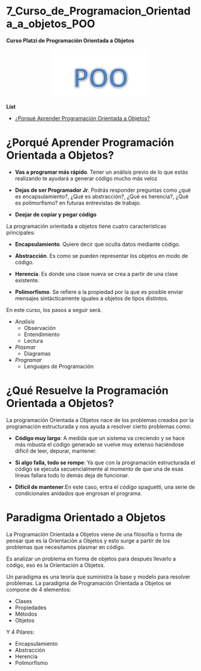 # 7_Curso_de_Programacion_Orientada_a_objetos_POO

**Curso Platzi de Programación Orientada a Objetos**

<p align="center"><img width=50% src="./pictures/poo.png"></p>

**List**

- [¿Porqué Aprender Programación Orientada a Objetos?](#¿porqué-aprender-programación-orientada-a-objetos)


# ¿Porqué Aprender Programación Orientada a Objetos?

* **Vas a programar más rápido**. Tener un análisis previo de lo que estás realizando te ayudará a generar código mucho más veloz 

* **Dejas de ser Programador Jr**.  Podrás responder preguntas como ¿qué es encapsulamiento?, ¿Qué es abstracción?, ¿Qué es herencia?, ¿Qué es polimorfismo? en futuras entrevistas de trabajo. 

* **Deejar de copiar y pegar código**

La programación orientada a objetos tiene cuatro características principales:

* **Encapsulamiento**. Quiere decir que oculta datos mediante código.

* **Abstracción**. Es como se pueden representar los objetos en modo de código.

* **Herencia**. Es donde una clase nueva se crea a partir de una clase existente.

* **Polimorfismo**. Se refiere a la propiedad por la que es posible enviar mensajes sintácticamente iguales a objetos de tipos distintos.

En este curso, los pasos a seguir será.

* *Analisis*
    * Observación
    * Entendimiento
    * Lectura
* *Plasmar*
    * Diagramas
* *Programar*
    * Lenguajes de Programación

# ¿Qué Resuelve la Programación Orientada a Objetos?

La programación Orientada a Objetos nace de los problemas creados por la programación estructurada y nos ayuda a resolver cierto problemas como:

* **Código muy largo**: A medida que un sistema va creciendo y se hace más robusta el código generado se vuelve muy extenso haciéndose difícil de leer, depurar, mantener.

* **Si algo falla, todo se rompe**: Ya que con la programación estructurada el código se ejecuta secuencialmente al momento de que una de esas líneas fallara todo lo demás deja de funcionar.

* **Difícil de mantener**.En este caso, entra el código spaguetti, una serie de condicionales anidados que engrosan el programa.

# Paradigma Orientado a Objetos 

La Programación Orientada a Objetos viene de una filosofía o forma de pensar que es la Orientación a Objetos y esto surge a partir de los problemas que necesitamos plasmar en código.

Es analizar un problema en forma de objetos para después llevarlo a código, eso es la Orientación a Objetos.

Un paradigma es una teoría que suministra la base y modelo para resolver problemas. La paradigma de Programación Orientada a Objetos se compone de 4 elementos:

* Clases
* Propiedades
* Métodos
* Objetos

Y 4 Pilares:

* Encapsulamiento
* Abstracción
* Herencia
* Polimorfismo





